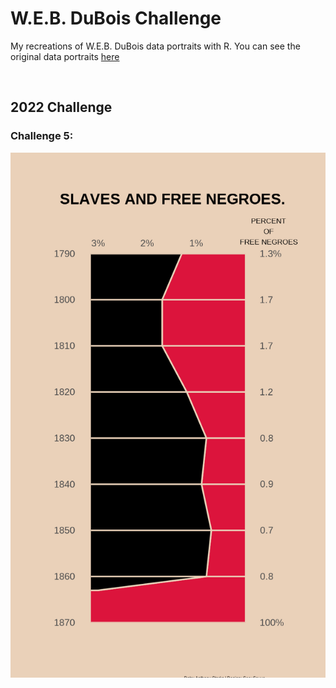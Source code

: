 # W.E.B. DuBois Challenge

My recreations of W.E.B. DuBois data portraits with R. You can see the original data portraits [here](https://github.com/ajstarks/dubois-data-portraits)

<br>

## 2022 Challenge 

### Challenge 5: 
![./figures/ch5_2022.png](https://github.com/corysauve/dubois_challenge/blob/main/figures/c5_2022.png)

